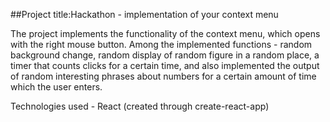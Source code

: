 

##Project title:Hackathon - implementation of your context menu

The project implements the functionality of the context menu, which opens with the right mouse button. Among the implemented functions - random background change, random display of random figure in a random place, a timer that counts clicks for a certain time, and also implemented the output of random interesting phrases about numbers for a certain amount of time which the user enters.

Technologies used - React (created through create-react-app)
